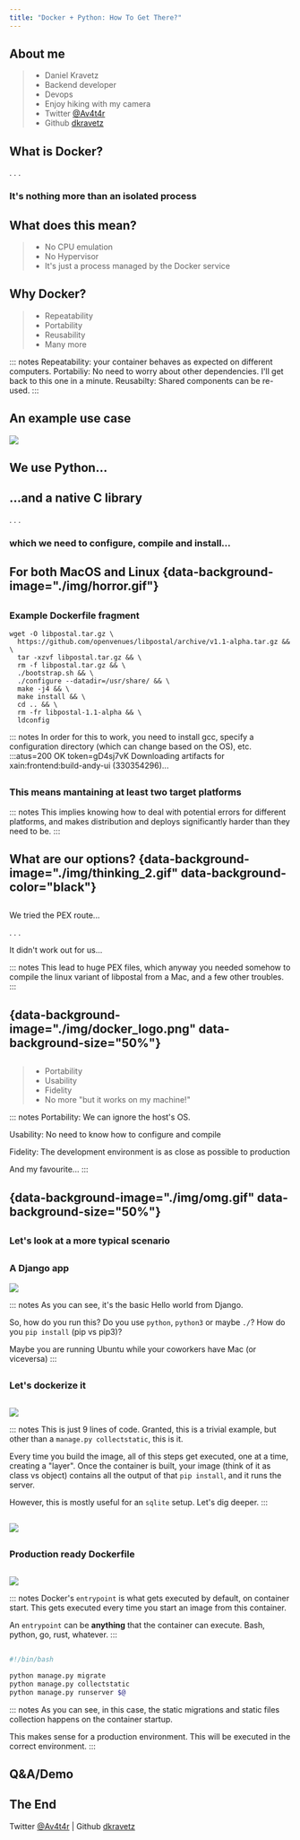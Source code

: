 ```yaml
---
title: "Docker + Python: How To Get There?"
---
```


## About me
> - Daniel Kravetz 
> - Backend developer 
> - Devops 
> - Enjoy hiking with my camera  
> - Twitter [\@Av4t4r](https://twitter.com/Av4t4r)
> - Github [dkravetz](https://github.com/dkravetz)

## What is Docker?

. . .

### It's nothing more than an isolated process

## What does this mean?

> - No CPU emulation 
> - No Hypervisor 
> - It's just a process managed by the Docker service 

## Why Docker?
> - Repeatability 
> - Portability 
> - Reusability 
> - Many more 

::: notes
Repeatability: your container behaves as expected on different computers.
Portabiliy: No need to worry about other dependencies. I'll get back to this one in a minute.
Reusabilty: Shared components can be re-used.
:::

## An example use case
![](img/story_time.gif)

## We use Python...

## ...and a native C library

. . .

### which we need to configure, compile and install...

## For both MacOS and Linux {data-background-image="./img/horror.gif"}

##
### Example Dockerfile fragment

``` {.bash}
wget -O libpostal.tar.gz \ 
  https://github.com/openvenues/libpostal/archive/v1.1-alpha.tar.gz && \
  tar -xzvf libpostal.tar.gz && \
  rm -f libpostal.tar.gz && \
  ./bootstrap.sh && \
  ./configure --datadir=/usr/share/ && \
  make -j4 && \
  make install && \
  cd .. && \
  rm -fr libpostal-1.1-alpha && \
  ldconfig
```

::: notes
In order for this to work, you need to install gcc, specify a configuration directory (which can change based on the OS), etc.
:::atus=200 OK token=gD4sj7vK
Downloading artifacts for xain:frontend:build-andy-ui (330354296)...


##
### This means mantaining at least two target platforms

::: notes
This implies knowing how to deal with potential errors for different platforms, and makes distribution and deploys significantly harder than they need to be.
:::


## What are our options? {data-background-image="./img/thinking_2.gif" data-background-color="black"}

##

We tried the PEX route...

. . .

It didn't work out for us...

::: notes
This lead to huge PEX files, which anyway you needed somehow to compile the linux variant of libpostal from a Mac, and a few other troubles.
:::

## {data-background-image="./img/docker_logo.png" data-background-size="50%"}

##

> - Portability
> - Usability 
> - Fidelity 
> - No more "but it works on my machine!" 

::: notes
Portability: We can ignore the host's OS.

Usability: No need to know how to configure and compile

Fidelity: The development environment is as close as possible to production

And my favourite...
:::


## {data-background-image="./img/omg.gif" data-background-size="50%"}

##
### Let's look at a more typical scenario

##
### A Django app
![](img/django-hello-world.png)

::: notes
As you can see, it's the basic Hello world from Django.

So, how do you run this? Do you use `python`, `python3` or maybe `./`? How do you `pip install` (pip vs pip3)?

Maybe you are running Ubuntu while your coworkers have Mac (or viceversa)
:::

## 
### Let's dockerize it

##
![](img/django-dockerfile.png)

::: notes
This is just 9 lines of code. Granted, this is a trivial example, but other than a `manage.py collectstatic`, this is it.

Every time you build the image, all of this steps get executed, one at a time, creating a "layer". Once the container is built, your image (think of it as class vs object) contains all the output of that `pip install`, and it runs the server.

However, this is mostly useful for an `sqlite` setup. Let's dig deeper.
:::

##
![](img/dig_deeper.gif)

##
### Production ready Dockerfile


##
![](img/django-dockerfile-prod.png)

::: notes
Docker's `entrypoint` is what gets executed by default, on container start. This gets executed every time you start an image from this container.

An `entrypoint` can be **anything** that the container can execute. Bash, python, go, rust, whatever.
:::

##

~~~ {.bash .numberLines }
#!/bin/bash

python manage.py migrate
python manage.py collectstatic
python manage.py runserver $@
~~~

::: notes
As you can see, in this case, the static migrations and static files collection happens on the container startup.

This makes sense for a production environment. This will be executed in the correct environment.
:::

## Q&A/Demo

## The End

Twitter [\@Av4t4r](https://twitter.com/Av4t4r) | Github [dkravetz](https://github.com/dkravetz)